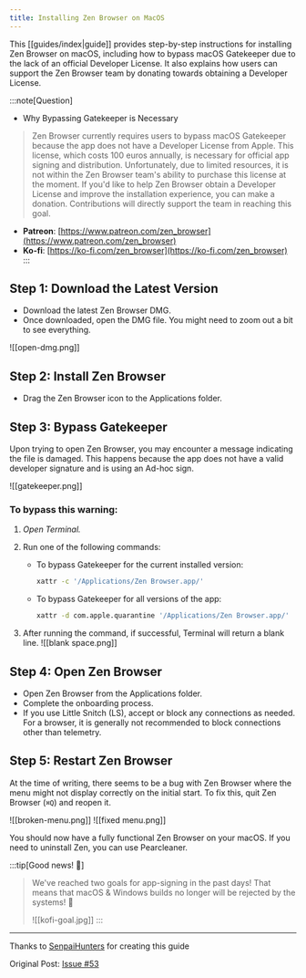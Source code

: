 ```yaml
---
title: Installing Zen Browser on MacOS
---
```

This [[guides/index|guide]] provides step-by-step instructions for installing Zen Browser on macOS, including how to bypass macOS Gatekeeper due to the lack of an official Developer License. It also explains how users can support the Zen Browser team by donating towards obtaining a Developer License.

:::note[Question]
-  Why Bypassing Gatekeeper is Necessary
> Zen Browser currently requires users to bypass macOS Gatekeeper because the app does not have a Developer License from Apple. This license, which costs 100 euros annually, is necessary for official app signing and distribution. Unfortunately, due to limited resources, it is not within the Zen Browser team's ability to purchase this license at the moment.
> If you'd like to help Zen Browser obtain a Developer License and improve the installation experience, you can make a donation. Contributions will directly support the team in reaching this goal.

- **Patreon**: [https://www.patreon.com/zen_browser](https://www.patreon.com/zen_browser)
- **Ko-fi**: [https://ko-fi.com/zen_browser](https://ko-fi.com/zen_browser)
:::
## Step 1: Download the Latest Version

- Download the latest Zen Browser DMG.
- Once downloaded, open the DMG file. You might need to zoom out a bit to see everything.

![[open-dmg.png]]

## Step 2: Install Zen Browser

- Drag the Zen Browser icon to the Applications folder.

## Step 3: Bypass Gatekeeper

Upon trying to open Zen Browser, you may encounter a message indicating the file is damaged. This happens because the app does not have a valid developer signature and is using an Ad-hoc sign.

![[gatekeeper.png]]

### To bypass this warning:

1. *Open Terminal.*
2. Run one of the following commands:

   - To bypass Gatekeeper for the current installed version:
     ```bash
     xattr -c '/Applications/Zen Browser.app/'
     ```
   - To bypass Gatekeeper for all versions of the app:
     ```bash
     xattr -d com.apple.quarantine '/Applications/Zen Browser.app/'
     ```

3. After running the command, if successful, Terminal will return a blank line.
  ![[blank space.png]]

## Step 4: Open Zen Browser

- Open Zen Browser from the Applications folder.
- Complete the onboarding process.
- If you use Little Snitch (LS), accept or block any connections as needed. For a browser, it is generally not recommended to block connections other than telemetry.

## Step 5: Restart Zen Browser

At the time of writing, there seems to be a bug with Zen Browser where the menu might not display correctly on the initial start. To fix this, quit Zen Browser (`⌘Q`) and reopen it.

![[broken-menu.png]]
![[fixed menu.png]]

You should now have a fully functional Zen Browser on your macOS. If you need to uninstall Zen, you can use Pearcleaner.

:::tip[Good news! 🎊] 
>We've reached two goals for app-signing in the past days! That means that macOS & Windows builds no longer will be rejected by the systems! 🥳
>
>![[kofi-goal.jpg]]
:::
---
Thanks to [SenpaiHunters](https://github.com/SenpaiHunters) for creating this guide

Original Post: [Issue #53](https://github.com/zen-browser/desktop/issues/53)